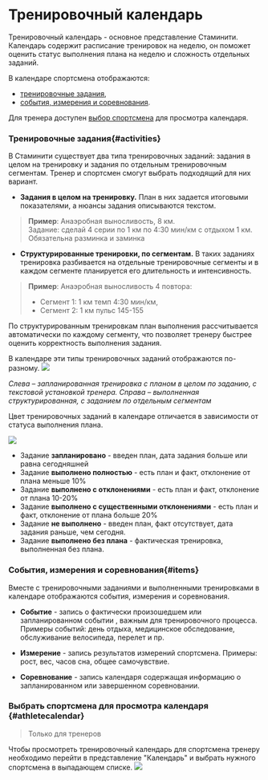 # Тренировочный календарь

Тренировочный календарь - основное представление Стаминити.  
Календарь содержит расписание тренировок на неделю, он поможет оценить статус выполнения плана на неделю и сложность отдельных заданий.

В календаре спортсмена отображаются:
* [тренировочные задания](#activities), 
* [события, измерения и соревнования](#items).

Для тренера доступен [выбор спортсмена](#athletecalendar) для просмотра календаря.

### Тренировочные задания{#activities}

В Стаминити существует два типа тренировочных заданий: задания в целом на тренировку и задания по отдельным тренировочным сегментам. Тренер и спортсмен смогут выбрать подходящий для них вариант.

* **Задания в целом на тренировку.** План в них задается итоговыми показателями, а нюансы задания описываются текстом.
>**Пример**:
Анаэробная выносливость, 8 км.  
Задание: сделай 4 серии по 1 км по 4:30 мин/км с отдыхом 1 км. Обязательна разминка и заминка

* **Структурированные тренировки, по сегментам.** В таких заданиях тренировка разбивается на отдельные тренировочные сегменты и в каждом сегменте планируется его длительность и интенсивность. 
>**Пример**:
Анаэробная выносливость 
4 повтора:
> - Сегмент 1: 1 км темп 4:30 мин/км, 
> - Сегмент 2: 1 км пульс 145-155

По структурированным тренировкам план выполнения рассчитывается автоматически по каждому сегменту, что позволяет тренеру быстрее оценить корректность выполнения задания.

В календаре эти типы тренировочных заданий отображаются по-разному.
![](http://content.staminity.com/assets/images/ActivityTypes.jpg)

_Слева – запланированная тренировка с планом в целом по заданию, с текстовой установкой тренера. Справа – выполненная структурированная, с заданием по отдельным сегментам_

Цвет тренировочных заданий в календаре отличается в зависимости от статуса выполнения плана.

![](http://content.staminity.com/assets/images/ActivityStatuses.png)
* Задание **запланировано** - введен план, дата задания больше или равна сегодняшней
* Задание **выполнено полностью** - есть план и факт, отклонение от плана меньше 10%
* Задание **выполнено с отклонениями** - есть план и факт, отклонение от плана 10-20%
* Задание **выполнено с существенными отклонениями** - есть план и факт, отклонение от плана больше 20%
* Задание **не выполнено** - введен план, факт отсутствует, дата задания раньше, чем сегодня.
* Задание **выполнено без плана** - фактическая тренировка, выполненная без плана. 

### События, измерения и соревнования{#items}

Вместе с тренировочными заданиями и выполненными тренировками в календаре отображаются события, измерения и соревнования.

* **Событие** - запись о фактически произошедшем или запланированном событии , важным для тренировочного процесса. Примеры событий: день отдыха, медицинское обследование, обслуживание велосипеда, перелет и пр.

* **Измерение** - запись результатов измерений спортсмена. Примеры: рост, вес, часов сна, общее самочувствие.

* **Соревнование** - запись календаря содержащая информацию о запланированном или завершенном соревновании.

### Выбрать спортсмена для просмотра календаря {#athletecalendar}
> Только для тренеров

Чтобы просмотреть тренировочный календарь для спортсмена тренеру необходимо перейти в представление "Календарь" и выбрать нужного спортсмена в выпадающем списке.
![](http://content.staminity.com/assets/images/Animation.png)






